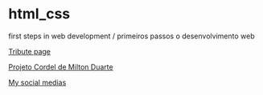 # html_css
 first steps in web development / primeiros passos o desenvolvimento web
 
 <a href="https://marcioparaujo.github.io./html_css/senna%20tribute/">Tribute page</a>

 <a href="https://marcioparaujo.github.io/html_css/mod_3_challenge/">Projeto Cordel de Milton Duarte </a>

 <a href="https://github.com/MarcioPAraujo/html_css/blob/main/social%20media/index.html">My social medias</a>